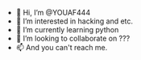 - 👋 Hi, I’m @YOUAF444
- 👀 I’m interested in hacking and etc.
- 🌱 I’m currently learning python
- 💞️ I’m looking to collaborate on ???
- 📫 And you can't reach me.

<!---
YOUAF444/YOUAF444 is a ✨ special ✨ repository because its `README.md` (this file) appears on your GitHub profile.
You can click the Preview link to take a look at your changes.
--->
